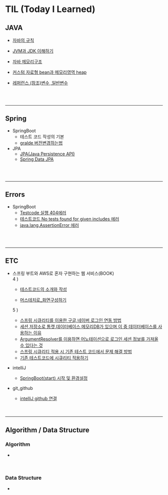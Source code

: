 # TIL  (Today I Learned)

## JAVA 

- [자바의 규칙](https://github.com/kkssbbb/TIL/blob/main/JAVA/%EC%9E%90%EB%B0%94%EC%9D%98%20%EA%B7%9C%EC%B9%99.md)

- [JVM과 JDK 이해하기](https://github.com/kkssbbb/TIL/blob/main/JAVA/JVM%EA%B3%BC%20JDK%20%EC%9D%B4%ED%95%B4%ED%95%98%EA%B8%B0.md)

- [자바 메모리구조]()

- [커스텀 자료형 bean과 메모리영역 heap](https://github.com/kkssbbb/TIL/blob/main/JAVA/%EC%BB%A4%EC%8A%A4%ED%85%80%20%EC%9E%90%EB%A3%8C%ED%98%95%20bean%EA%B3%BC%20%EB%A9%94%EB%AA%A8%EB%A6%AC%EC%98%81%EC%97%ADheap.md)
- [레퍼런스 (참조)변수 ,일반변수]()
     
<br>
<br>

---------------
## Spring
- SpringBoot
   - 테스트 코드 작성의 기본
   - [gralde 버전변경하는법](https://github.com/KINGsBARE/TIL/blob/main/Spring/gradle%20%EB%B2%84%EC%A0%84%20%EB%B3%80%EA%B2%BD%ED%95%98%EB%8A%94%20%EB%B2%95.md)
- JPA
   - [JPA(Java Persistence API)](https://github.com/kkssbbb/TIL/blob/main/Spring/JPA/JPA(Java%20Persistence%20API).md)
   - [Spring Data JPA](https://github.com/kkssbbb/TIL/blob/main/Spring/JPA/Spring%20Data%20JPA.md)

<br>
<br>

---------------
## Errors
- SpringBoot
  - [Testcode 실행 404에러](https://github.com/KINGsBARE/TIL/blob/main/Errors/Testcode%20%EC%8B%A4%ED%96%89%20404%EC%97%90%EB%9F%AC.md)
  - [테스트코드 No tests found for given includes 에러](https://github.com/kkssbbb/TIL/blob/main/Errors/%ED%85%8C%EC%8A%A4%ED%8A%B8%EC%BD%94%EB%93%9C%20No%20tests%20found%20for%20given%20includes.md)
   - [java.lang.AssertionError 에러](https://github.com/kkssbbb/TIL/blob/main/Errors/java.lang.AssertionError%20%EC%97%90%EB%9F%AC.md)

<br>
<br>

---------------
## ETC
* 스프링 부트와 AWS로 혼자 구현하는 웹 서비스(BOOK)
   <br>
   4 ) 
   + [테스트코드의 소개와 작성](https://github.com/KINGsBARE/TIL/blob/main/ETC/%ED%85%8C%EC%8A%A4%ED%8A%B8%EC%BD%94%EB%93%9C%EC%9D%98%20%EC%86%8C%EA%B0%9C%EC%99%80%20%EC%9E%91%EC%84%B1.md)
   
   + [머스테치로_화면구성하기](https://github.com/kkssbbb/TIL/blob/main/ETC/%EB%A8%B8%EC%8A%A4%ED%85%8C%EC%B9%98%EB%A1%9C_%ED%99%94%EB%A9%B4%EA%B5%AC%EC%84%B1%ED%95%98%EA%B8%B0.md)
   
    5 )
   + [스프링 시큐리티를 이용한 구글,네이버 로그인 연동 방법](https://github.com/kkssbbb/TIL/blob/main/ETC/%EC%8A%A4%ED%94%84%EB%A7%81%EC%8B%9C%ED%81%90%EB%A6%AC%ED%8B%B0%EB%A5%BC%20%EC%9D%B4%EC%9A%A9%ED%95%9C%20%EA%B5%AC%EA%B8%80%2C%EB%84%A4%EC%9D%B4%EB%B2%84%20%EB%A1%9C%EA%B7%B8%EC%9D%B8%20%EC%97%B0%EB%8F%99%20%EB%B0%A9%EB%B2%95.md)
   + [세션 저장소로 톰캣,데이터베이스,메모리DB가 있으며 이 중 데이터베이스를 사용하는 이유](https://github.com/kkssbbb/TIL/blob/main/ETC/%EC%84%B8%EC%85%98%20%EC%A0%80%EC%9E%A5%EC%86%8C%EB%A1%9C%20%ED%86%B0%EC%BA%A3%2C%EB%8D%B0%EC%9D%B4%ED%84%B0%EB%B2%A0%EC%9D%B4%EC%8A%A4%2C%EB%A9%94%EB%AA%A8%EB%A6%ACDB%EA%B0%80%20%EC%9E%88%EC%9C%BC%EB%A9%B0%20%EC%9D%B4%20%EC%A4%91%20%EB%8D%B0%EC%9D%B4%ED%84%B0%EB%B2%A0%EC%9D%B4%EC%8A%A4%EB%A5%BC%20%EC%82%AC%EC%9A%A9%ED%95%98%EB%8A%94%20%EC%9D%B4%EC%9C%A0.md)
   + [ArgumentResolver를 이용하면 어노테이션으로 로그인 세션 정보를 가져올 수 있다는 것](https://github.com/kkssbbb/TIL/blob/main/ETC/ArgumentResolver%EB%A5%BC%20%EC%9D%B4%EC%9A%A9%ED%95%98%EB%A9%B4%20%EC%96%B4%EB%85%B8%ED%85%8C%EC%9D%B4%EC%85%98%EC%9C%BC%EB%A1%9C%20%EB%A1%9C%EA%B7%B8%EC%9D%B8%20%EC%84%B8%EC%85%98%20%EC%A0%95%EB%B3%B4%EB%A5%BC%20%EA%B0%80%EC%A0%B8%EC%98%AC%20%EC%88%98%20%EC%9E%88%EB%8B%A4%EB%8A%94%20%EA%B2%83.md)
   + [스프링 시큐리티 적용 시 기존 테스트 코드에서 문제 해결 방법](https://github.com/kkssbbb/TIL/blob/main/ETC/%EC%8A%A4%ED%94%84%EB%A7%81%20%EC%8B%9C%ED%81%90%EB%A6%AC%ED%8B%B0%20%EC%A0%81%EC%9A%A9%20%EC%8B%9C%20%EA%B8%B0%EC%A1%B4%20%ED%85%8C%EC%8A%A4%ED%8A%B8%20%EC%BD%94%EB%93%9C%EC%97%90%EC%84%9C%20%EB%AC%B8%EC%A0%9C%20%ED%95%B4%EA%B2%B0%20%EB%B0%A9%EB%B2%95.md)
   + [기존 테스트코드에 시큐리티 적용하기]()
     
- intelliJ
    - [SpringBoot(start) 시작 및 환경설정](https://github.com/KINGsBARE/TIL/blob/main/ETC/SpringBoot(start)%20%EC%8B%9C%EC%9E%91%20%EB%B0%8F%20%ED%99%98%EA%B2%BD%EC%84%A4%EC%A0%95.md)
 - git_github
     - [intelliJ github 연결](https://github.com/KINGsBARE/TIL/blob/main/ETC/intelliJ%20github%20%EC%97%B0%EA%B2%B0.md)

     <br>
     <br>

---------------

## Algorithm / Data Structure
 ### Algorithm
  -
 <br>
 
 ### Data Structure
 -